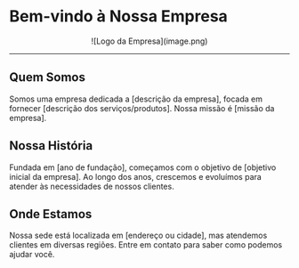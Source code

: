 # Bem-vindo à Nossa Empresa

<div align="center">
  ![Logo da Empresa](image.png)
</div>

---

## Quem Somos
Somos uma empresa dedicada a [descrição da empresa], focada em fornecer [descrição dos serviços/produtos]. Nossa missão é [missão da empresa].

## Nossa História
Fundada em [ano de fundação], começamos com o objetivo de [objetivo inicial da empresa]. Ao longo dos anos, crescemos e evoluímos para atender às necessidades de nossos clientes.

## Onde Estamos
Nossa sede está localizada em [endereço ou cidade], mas atendemos clientes em diversas regiões. Entre em contato para saber como podemos ajudar você.
